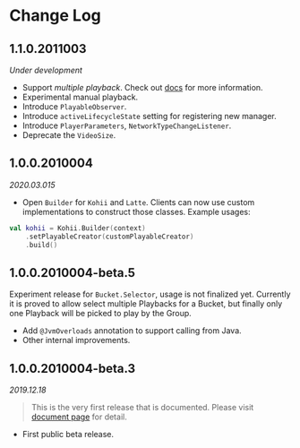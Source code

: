 # Change Log

## 1.1.0.2011003

_Under development_

- Support _multiple playback_. Check out [docs](https://eneim.github.io/kohii/usage/advance/) for more information.
- Experimental manual playback.
- Introduce `PlayableObserver`.
- Introduce `activeLifecycleState` setting for registering new manager.
- Introduce `PlayerParameters`, `NetworkTypeChangeListener`.
- Deprecate the `VideoSize`. 

## 1.0.0.2010004

_2020.03.015_

- Open `Builder` for `Kohii` and `Latte`. Clients can now use custom implementations to construct
those classes. Example usages:

```Kotlin
val kohii = Kohii.Builder(context)
    .setPlayableCreator(customPlayableCreator)
    .build()
```

## 1.0.0.2010004-beta.5

Experiment release for `Bucket.Selector`, usage is not finalized yet. Currently it is proved to allow select multiple Playbacks for a Bucket, but finally only one Playback will be picked to play by the Group.

- Add `@JvmOverloads` annotation to support calling from Java.
- Other internal improvements.

## 1.0.0.2010004-beta.3

_2019.12.18_

> This is the very first release that is documented. Please visit [document page](https://eneim.github.io/kohii) for detail.

- First public beta release.

